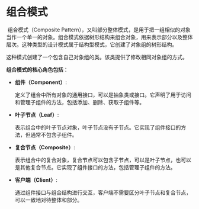 # 组合模式

​	组合模式（Composite Pattern），又叫部分整体模式，是用于把一组相似的对象当作一个单一的对象。组合模式依据树形结构来组合对象，用来表示部分以及整体层次。这种类型的设计模式属于结构型模式，它创建了对象组的树形结构。

​	这种模式创建了一个包含自己对象组的类。该类提供了修改相同对象组的方式。

**组合模式的核心角色包括**：

- **组件（Component）**:

  定义了组合中所有对象的通用接口，可以是抽象类或接口。它声明了用于访问和管理子组件的方法，包括添加、删除、获取子组件等。

- **叶子节点（Leaf）**:

  表示组合中的叶子节点对象，叶子节点没有子节点。它实现了组件接口的方法，但通常不包含子组件。

- **复合节点（Composite）**:

  表示组合中的复合对象，复合节点可以包含子节点，可以是叶子节点，也可以是其他复合节点。它实现了组件接口的方法，包括管理子组件的方法。

- **客户端（Client）**:

  通过组件接口与组合结构进行交互，客户端不需要区分叶子节点和复合节点，可以一致地对待整体和部分。